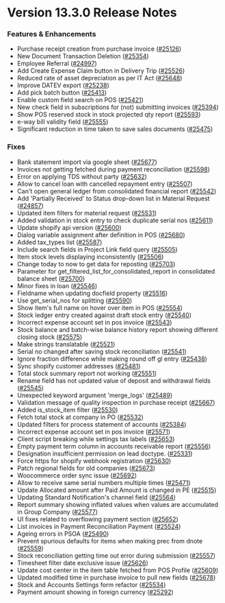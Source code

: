 # Version 13.3.0 Release Notes

### Features & Enhancements

- Purchase receipt creation from purchase invoice ([#25126](https://github.com/vmraid/erpadda/pull/25126))
- New Document Transaction Deletion ([#25354](https://github.com/vmraid/erpadda/pull/25354))
- Employee Referral ([#24997](https://github.com/vmraid/erpadda/pull/24997))
- Add Create Expense Claim button in Delivery Trip ([#25526](https://github.com/vmraid/erpadda/pull/25526))
- Reduced rate of asset depreciation as per IT Act ([#25648](https://github.com/vmraid/erpadda/pull/25648))
- Improve DATEV export ([#25238](https://github.com/vmraid/erpadda/pull/25238))
- Add pick batch button ([#25413](https://github.com/vmraid/erpadda/pull/25413))
- Enable custom field search on POS ([#25421](https://github.com/vmraid/erpadda/pull/25421))
- New check field in subscriptions for (not) submitting invoices ([#25394](https://github.com/vmraid/erpadda/pull/25394))
- Show POS reserved stock in stock projected qty report ([#25593](https://github.com/vmraid/erpadda/pull/25593))
- e-way bill validity field ([#25555](https://github.com/vmraid/erpadda/pull/25555))
- Significant reduction in time taken to save sales documents ([#25475](https://github.com/vmraid/erpadda/pull/25475))

### Fixes

- Bank statement import via google sheet ([#25677](https://github.com/vmraid/erpadda/pull/25677))
- Invoices not getting fetched during payment reconciliation ([#25598](https://github.com/vmraid/erpadda/pull/25598))
- Error on applying TDS without party ([#25632](https://github.com/vmraid/erpadda/pull/25632))
- Allow to cancel loan with cancelled repayment entry ([#25507](https://github.com/vmraid/erpadda/pull/25507))
- Can't open general ledger from consolidated financial report ([#25542](https://github.com/vmraid/erpadda/pull/25542))
- Add 'Partially Received' to Status drop-down list in Material Request ([#24857](https://github.com/vmraid/erpadda/pull/24857))
- Updated item filters for material request ([#25531](https://github.com/vmraid/erpadda/pull/25531))
- Added validation in stock entry to check duplicate serial nos ([#25611](https://github.com/vmraid/erpadda/pull/25611))
- Update shopify api version ([#25600](https://github.com/vmraid/erpadda/pull/25600))
- Dialog variable assignment after definition in POS ([#25680](https://github.com/vmraid/erpadda/pull/25680))
- Added tax_types list ([#25587](https://github.com/vmraid/erpadda/pull/25587))
- Include search fields in Project Link field query ([#25505](https://github.com/vmraid/erpadda/pull/25505))
- Item stock levels displaying inconsistently ([#25506](https://github.com/vmraid/erpadda/pull/25506))
- Change today to now to get data for reposting ([#25703](https://github.com/vmraid/erpadda/pull/25703))
- Parameter for get_filtered_list_for_consolidated_report in consolidated balance sheet ([#25700](https://github.com/vmraid/erpadda/pull/25700))
- Minor fixes in loan ([#25546](https://github.com/vmraid/erpadda/pull/25546))
- Fieldname when updating docfield property ([#25516](https://github.com/vmraid/erpadda/pull/25516))
- Use get_serial_nos for splitting ([#25590](https://github.com/vmraid/erpadda/pull/25590))
- Show item's full name on hover over item in POS ([#25554](https://github.com/vmraid/erpadda/pull/25554))
- Stock ledger entry created against draft stock entry ([#25540](https://github.com/vmraid/erpadda/pull/25540))
- Incorrect expense account set in pos invoice ([#25543](https://github.com/vmraid/erpadda/pull/25543))
- Stock balance and batch-wise balance history report showing different closing stock ([#25575](https://github.com/vmraid/erpadda/pull/25575))
- Make strings translatable ([#25521](https://github.com/vmraid/erpadda/pull/25521))
- Serial no changed after saving stock reconciliation ([#25541](https://github.com/vmraid/erpadda/pull/25541))
- Ignore fraction difference while making round off gl entry ([#25438](https://github.com/vmraid/erpadda/pull/25438))
- Sync shopify customer addresses ([#25481](https://github.com/vmraid/erpadda/pull/25481))
- Total stock summary report not working ([#25551](https://github.com/vmraid/erpadda/pull/25551))
- Rename field has not updated value of deposit and withdrawal fields ([#25545](https://github.com/vmraid/erpadda/pull/25545))
- Unexpected keyword argument 'merge_logs' ([#25489](https://github.com/vmraid/erpadda/pull/25489))
- Validation message of quality inspection in purchase receipt ([#25667](https://github.com/vmraid/erpadda/pull/25667))
- Added is_stock_item filter ([#25530](https://github.com/vmraid/erpadda/pull/25530))
- Fetch total stock at company in PO ([#25532](https://github.com/vmraid/erpadda/pull/25532))
- Updated filters for process statement of accounts ([#25384](https://github.com/vmraid/erpadda/pull/25384))
- Incorrect expense account set in pos invoice ([#25571](https://github.com/vmraid/erpadda/pull/25571))
- Client script breaking while settings tax labels ([#25653](https://github.com/vmraid/erpadda/pull/25653))
- Empty payment term column in accounts receivable report ([#25556](https://github.com/vmraid/erpadda/pull/25556))
- Designation insufficient permission on lead doctype. ([#25331](https://github.com/vmraid/erpadda/pull/25331))
- Force https for shopify webhook registration ([#25630](https://github.com/vmraid/erpadda/pull/25630))
- Patch regional fields for old companies ([#25673](https://github.com/vmraid/erpadda/pull/25673))
- Woocommerce order sync issue ([#25692](https://github.com/vmraid/erpadda/pull/25692))
- Allow to receive same serial numbers multiple times ([#25471](https://github.com/vmraid/erpadda/pull/25471))
- Update Allocated amount after Paid Amount is changed in PE ([#25515](https://github.com/vmraid/erpadda/pull/25515))
- Updating Standard Notification's channel field ([#25564](https://github.com/vmraid/erpadda/pull/25564))
- Report summary showing inflated values when values are accumulated in Group Company ([#25577](https://github.com/vmraid/erpadda/pull/25577))
- UI fixes related to overflowing payment section ([#25652](https://github.com/vmraid/erpadda/pull/25652))
- List invoices in Payment Reconciliation Payment ([#25524](https://github.com/vmraid/erpadda/pull/25524))
- Ageing errors in PSOA ([#25490](https://github.com/vmraid/erpadda/pull/25490))
- Prevent spurious defaults for items when making prec from dnote ([#25559](https://github.com/vmraid/erpadda/pull/25559))
- Stock reconciliation getting time out error during submission ([#25557](https://github.com/vmraid/erpadda/pull/25557))
- Timesheet filter date exclusive issue ([#25626](https://github.com/vmraid/erpadda/pull/25626))
- Update cost center in the item table fetched from POS Profile ([#25609](https://github.com/vmraid/erpadda/pull/25609))
- Updated modified time in purchase invoice to pull new fields ([#25678](https://github.com/vmraid/erpadda/pull/25678))
- Stock and Accounts Settings form refactor ([#25534](https://github.com/vmraid/erpadda/pull/25534))
- Payment amount showing in foreign currency ([#25292](https://github.com/vmraid/erpadda/pull/25292))